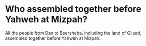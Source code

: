 # Who assembled together before Yahweh at Mizpah?

All the people from Dan to Beersheba, including the land of Gilead, assembled together before Yahweh at Mizpah.

